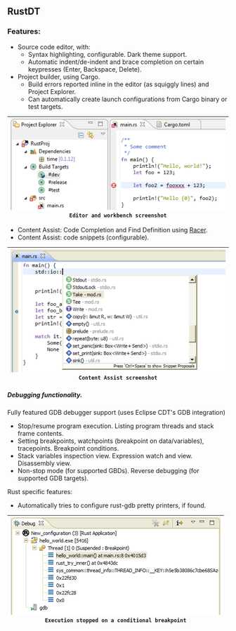 ## RustDT

### Features:

 * Source code editor, with:
   * Syntax highlighting, configurable. Dark theme support.
   * Automatic indent/de-indent and brace completion on certain keypresses (Enter, Backspace, Delete).
 * Project builder, using Cargo.
   * Build errors reported inline in the editor (as squiggly lines) and Project Explorer.
   * Can automatically create launch configurations from Cargo binary or test targets.

| [![sample_basic](screenshots/sample_basic.thumb.png)](screenshots/sample_basic.png?raw=true)<br/>`Editor and workbench screenshot` |
|----|

 * Content Assist: Code Completion and Find Definition using [Racer](https://github.com/phildawes/racer).
 * Content Assist: code snippets (configurable).

| [![sample_basic](screenshots/Feature_ContentAssist.thumb.png)](screenshots/Feature_ContentAssist.png?raw=true)<br/>`Content Assist screenshot` |
|----| 
   
##### Debugging functionality. 
Fully featured GDB debugger support (uses Eclipse CDT's GDB integration)
  * Stop/resume program execution. Listing program threads and stack frame contents.
  * Setting breakpoints, watchpoints (breakpoint on data/variables), tracepoints. Breakpoint conditions.
  * Stack variables inspection view. Expression watch and view. Disassembly view.
  * Non-stop mode (for supported GBDs). Reverse debugging (for supported GDB targets).

Rust specific features:
 * Automatically tries to configure rust-gdb pretty printers, if found.

| [![sample_debug1](screenshots/sample_debug.thumb.png)](screenshots/sample_debug.png?raw=true)<br/>`Execution stopped on a conditional breakpoint` |
|----|
  
